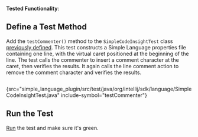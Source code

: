 [//]: # (title: 9. Commenter Test)

<!-- Copyright 2000-2022 JetBrains s.r.o. and other contributors. Use of this source code is governed by the Apache 2.0 license that can be found in the LICENSE file. -->

<microformat>

**Tested Functionality**: [](commenter.md)

</microformat>

<include src="tests_prerequisites.md" include-id="custom_language_testing_tutorial_header"></include>

## Define a Test Method
Add the `testCommenter()` method to the `SimpleCodeInsightTest` class [previously defined](completion_test.md#define-a-test).
This test constructs a Simple Language properties file containing one line, with the virtual caret positioned at the beginning of the line.
The test calls the commenter to insert a comment character at the caret, then verifies the results.
It again calls the line comment action to remove the comment character and verifies the results.

```java
```
{src="simple_language_plugin/src/test/java/org/intellij/sdk/language/SimpleCodeInsightTest.java" include-symbol="testCommenter"}

## Run the Test
[Run](parsing_test.md#run-the-test) the test and make sure it's green.
